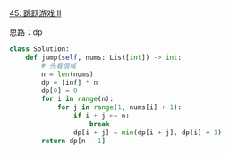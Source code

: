 

[45. 跳跃游戏 II](https://leetcode.cn/problems/jump-game-ii/description)

思路：dp

```python []
class Solution:
    def jump(self, nums: List[int]) -> int:
        # 先看值域
        n = len(nums)
        dp = [inf] * n
        dp[0] = 0
        for i in range(n):
            for j in range(1, nums[i] + 1):
                if i + j >= n:
                    break
                dp[i + j] = min(dp[i + j], dp[i] + 1)
        return dp[n - 1]
```
